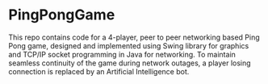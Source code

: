 # PingPongGame
This repo contains code for a 4-player, peer to peer networking based Ping Pong game, designed and implemented using Swing library for
graphics and TCP/IP socket programming in Java for networking. To maintain seamless continuity of the game
during network outages, a player losing connection is replaced by an Artificial Intelligence bot.
